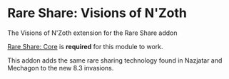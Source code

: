 # Rare Share: Visions of N'Zoth
 The Visions of N'Zoth extension for the Rare Share addon
 
[Rare Share: Core](https://www.curseforge.com/wow/addons/rare-share) is **required** for this module to work.

This addon adds the same rare sharing technology found in Nazjatar and Mechagon to the new 8.3 invasions.
